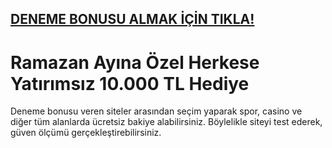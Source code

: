 ## <a href="https://linktr.ee/guvenliadresler">DENEME BONUSU ALMAK İÇİN TIKLA!</a>

# Ramazan Ayına Özel Herkese Yatırımsız 10.000 TL Hediye

Deneme bonusu veren siteler arasından seçim yaparak spor, casino ve diğer tüm alanlarda ücretsiz bakiye alabilirsiniz. Böylelikle siteyi test ederek, güven ölçümü gerçekleştirebilirsiniz.
